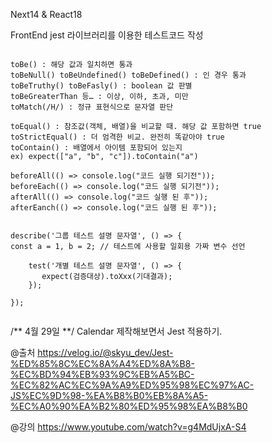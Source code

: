 Next14 & React18

FrontEnd jest 라이브러리를 이용한 테스트코드 작성

```

toBe() : 해당 값과 일치하면 통과
toBeNull() toBeUndefined() toBeDefined() : 인 경우 통과
toBeTruthy() toBeFasly() : boolean 값 판별
toBeGreaterThan 등… : 이상, 이하, 초과, 미만
toMatch(/H/) : 정규 표현식으로 문자열 판단

toEqual() : 참조값(객체, 배열)을 비교할 때. 해당 값 포함하면 true
toStrictEqual() : 더 엄격한 비교. 완전히 똑같아야 true
toContain() : 배열에서 아이템 포함되어 있는지
ex) expect(["a", "b", "c"]).toContain("a")

beforeAll(() => console.log("코드 실행 되기전"));
beforeEach(() => console.log("코드 실행 되기전"));
afterAll(() => console.log("코드 실행 된 후"));
afterEanch(() => console.log("코드 실행 된 후"));


describe('그룹 테스트 설명 문자열', () => {
const a = 1, b = 2; // 테스트에 사용할 일회용 가짜 변수 선언

    test('개별 테스트 설명 문자열', () => {
       expect(검증대상).toXxx(기대결과);
    });

});


```

/** 4월 29일 **/
Calendar 제작해보면서 Jest 적용하기.

@출처 https://velog.io/@skyu_dev/Jest-%ED%85%8C%EC%8A%A4%ED%8A%B8-%EC%BD%94%EB%93%9C%EB%A5%BC-%EC%82%AC%EC%9A%A9%ED%95%98%EC%97%AC-JS%EC%9D%98-%EA%B8%B0%EB%8A%A5-%EC%A0%90%EA%B2%80%ED%95%98%EA%B8%B0

@강의 https://www.youtube.com/watch?v=g4MdUjxA-S4
